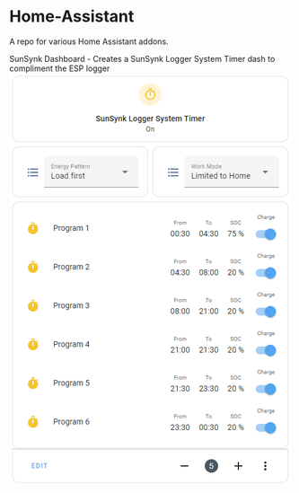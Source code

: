 # Home-Assistant
A repo for various Home Assistant addons.

SunSynk Dashboard - Creates a SunSynk Logger System Timer dash to compliment the ESP logger
![alt text](https://github.com/iendicott/Home-Assistant/blob/main/SunSynk%20Dashboard/SunSynk%20System%20Timer.png "Timer Dashboard")
